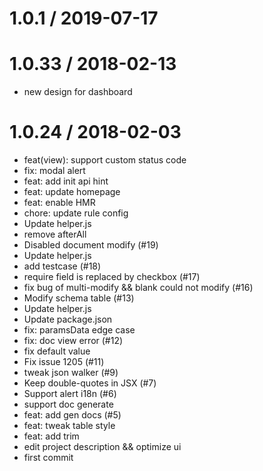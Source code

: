 
1.0.1 / 2019-07-17
==================
# 1.0.33 / 2018-02-13

  * new design for dashboard

# 1.0.24 / 2018-02-03

  * feat(view): support custom status code
  * fix: modal alert
  * feat: add init api hint
  * feat: update homepage
  * feat: enable HMR
  * chore: update rule config
  * Update helper.js
  * remove afterAll
  * Disabled document modify (#19)
  * Update helper.js
  * add testcase (#18)
  * require field is replaced by checkbox (#17)
  * fix bug of multi-modify && blank could not modify (#16)
  * Modify schema table (#13)
  * Update helper.js
  * Update package.json
  * fix: paramsData edge case
  * fix: doc view error (#12)
  * fix default value
  * Fix issue 1205 (#11)
  * tweak json walker (#9)
  * Keep double-quotes in JSX (#7)
  * Support alert i18n (#6)
  * support doc generate
  * feat: add gen docs (#5)
  * feat: tweak table style
  * feat: add trim
  * edit project description && optimize ui
  * first commit
